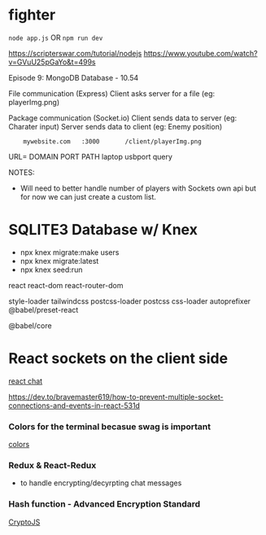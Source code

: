 # fighter

``` node app.js ```
OR
``` npm run dev ```

https://scripterswar.com/tutorial/nodejs
https://www.youtube.com/watch?v=GVuU25pGaYo&t=499s

Episode 9: MongoDB Database - 10.54

File communication (Express)
    Client asks server for a file (eg: playerImg.png)

Package communication (Socket.io)
    Client sends data to server (eg: Charater input)
    Server sends data to client (eg: Enemy position)

        mywebsite.com   :3000       /client/playerImg.png
URL=    DOMAIN          PORT        PATH
        laptop          usbport     query

NOTES:
- Will need to better handle number of players with Sockets own api but for now we can just create a custom list.

# SQLITE3 Database w/ Knex
- npx knex migrate:make users
- npx knex migrate:latest
- npx knex seed:run

react react-dom react-router-dom

style-loader tailwindcss postcss-loader postcss css-loader autoprefixer @babel/preset-react

@babel/core 

# React sockets on the client side
[react chat](https://www.section.io/engineering-education/creating-a-real-time-chat-app-with-react-socket-io-with-e2e-encryption/)

https://dev.to/bravemaster619/how-to-prevent-multiple-socket-connections-and-events-in-react-531d

### Colors for the terminal becasue swag is important
[colors](https://www.npmjs.com/package/colors)

### Redux & React-Redux
- to handle encrypting/decyrpting chat messages

### Hash function - Advanced Encryption Standard
[CryptoJS](https://www.npmjs.com/package/crypto-js) 